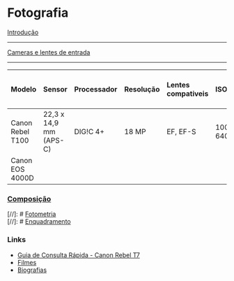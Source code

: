 # Fotografia  

[Introdução](intro/intro.md)  

---

[Cameras e lentes de entrada](entrada.md)  

---

| Modelo           | Sensor                  | Processador | Resolução | Lentes compativeis |  ISO     | Faixa dinâmica | RAW | redução de ruído de longa exposição | disparador remoto | bateria | Video |
|:-----------------|:------------------------|:------------|:----------|:-------------------|:---------|:---------------|:----|:------------------------------------|:------------------|:--------|:------|
| Canon Rebel T100 |  22,3 x 14,9 mm (APS-C) | DIG!C 4+    | 18 MP     | EF, EF-S           | 100-6400 |   
| Canon EOS 4000D  |


### [Composição](composicao/composicao.md)
[//]: # [Fotometria](fotometria.md)  
[//]: # [Enquadramento](enquadramento.md)  

### Links

+ [Guia de Consulta Rápida - Canon Rebel T7](https://www.canon.com.br/download/bloco/conteudo/item/4139/uploadproduto905downloadeost7instructionmanualpt.pdf)
+ [Filmes](filmes.md)
+ [Biografias](biografias.md)
